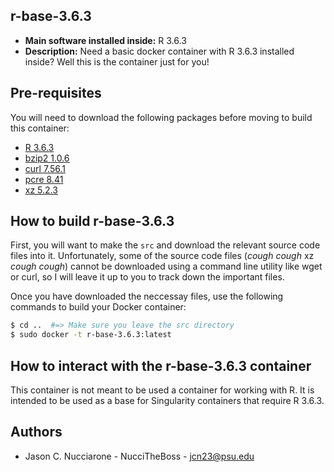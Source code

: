 ## r-base-3.6.3

* **Main software installed inside:** R 3.6.3
* **Description:** Need a basic docker container with R 3.6.3 installed inside? Well this is the container just for you!

## Pre-requisites

You will need to download the following packages before moving to build this container:

* [R 3.6.3](https://cran.r-project.org/)
* [bzip2 1.0.6](https://sourceware.org/bzip2/)
* [curl 7.56.1](https://curl.se/)
* [pcre 8.41](http://www.pcre.org/)
* [xz 5.2.3](https://tukaani.org/xz/)

## How to build r-base-3.6.3

First, you will want to make the `src` and download the relevant source code files into it. Unfortunately, some of the source code files (*cough* *cough* xz *cough* *cough*) cannot be downloaded using a command line utility like wget or curl, so I will leave it up to you to track down the important files.

Once you have downloaded the neccessay files, use the following commands to build your Docker container:

```bash
$ cd ..  #=> Make sure you leave the src directory
$ sudo docker -t r-base-3.6.3:latest
```

## How to interact with the r-base-3.6.3 container

This container is not meant to be used a container for working with R. It is intended to be used as a base for Singularity containers that require R 3.6.3.

## Authors

* Jason C. Nucciarone - NucciTheBoss - jcn23@psu.edu
